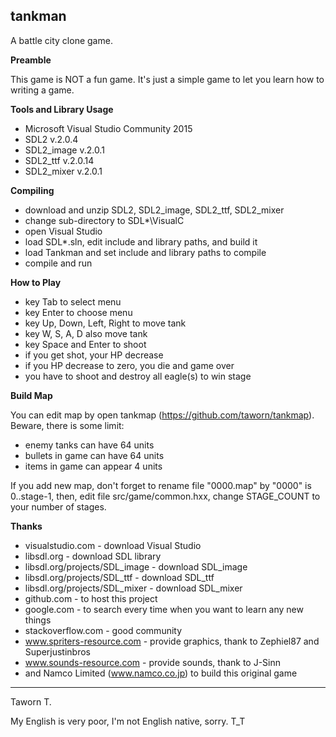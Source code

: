 **tankman**
-------

A battle city clone game.

**Preamble**

This game is NOT a fun game.  It's just a simple game to let you learn how to writing a game.

**Tools and Library Usage**

 - Microsoft Visual Studio Community 2015
 - SDL2 v.2.0.4
 - SDL2_image v.2.0.1
 - SDL2_ttf v.2.0.14
 - SDL2_mixer v.2.0.1

**Compiling**

 - download and unzip SDL2, SDL2_image, SDL2_ttf, SDL2_mixer
 - change sub-directory to SDL*\VisualC
 - open Visual Studio
 - load SDL*.sln, edit include and library paths, and build it
 - load Tankman and set include and library paths to compile
 - compile and run

**How to Play**

 - key Tab to select menu
 - key Enter to choose menu
 - key Up, Down, Left, Right to move tank
 - key W, S, A, D also move tank
 - key Space and Enter to shoot
 - if you get shot, your HP decrease
 - if you HP decrease to zero, you die and game over
 - you have to shoot and destroy all eagle(s) to win stage

**Build Map**

You can edit map by open tankmap (https://github.com/taworn/tankmap).  Beware,
there is some limit:

 - enemy tanks can have 64 units
 - bullets in game can have 64 units
 - items in game can appear 4 units

If you add new map, don't forget to rename file "0000.map" by "0000" is 0..stage-1, then,
edit file src/game/common.hxx, change STAGE_COUNT to your number of stages.

**Thanks**

 - visualstudio.com - download Visual Studio
 - libsdl.org - download SDL library
 - libsdl.org/projects/SDL_image - download SDL_image
 - libsdl.org/projects/SDL_ttf - download SDL_ttf
 - libsdl.org/projects/SDL_mixer - download SDL_mixer
 - github.com - to host this project
 - google.com - to search every time when you want to learn any new things
 - stackoverflow.com - good community
 - www.spriters-resource.com - provide graphics, thank to Zephiel87 and Superjustinbros
 - www.sounds-resource.com - provide sounds, thank to J-Sinn
 - and Namco Limited (www.namco.co.jp) to build this original game

---------
Taworn T.

My English is very poor, I'm not English native, sorry. T_T

